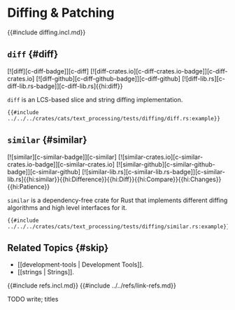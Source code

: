 # Diffing & Patching

{{#include diffing.incl.md}}

## `diff` {#diff}

[![diff][c-diff-badge]][c-diff] [![diff-crates.io][c-diff-crates.io-badge]][c-diff-crates.io] [![diff-github][c-diff-github-badge]][c-diff-github] [![diff-lib.rs][c-diff-lib.rs-badge]][c-diff-lib.rs]{{hi:diff}}

`diff` is an LCS-based slice and string diffing implementation.

```rust,editable
{{#include ../../../crates/cats/text_processing/tests/diffing/diff.rs:example}}
```

## `similar` {#similar}

[![similar][c-similar-badge]][c-similar] [![similar-crates.io][c-similar-crates.io-badge]][c-similar-crates.io] [![similar-github][c-similar-github-badge]][c-similar-github] [![similar-lib.rs][c-similar-lib.rs-badge]][c-similar-lib.rs]{{hi:similar}}{{hi:Difference}}{{hi:Diff}}{{hi:Compare}}{{hi:Changes}}{{hi:Patience}}

`similar` is a dependency-free crate for Rust that implements different diffing algorithms and high level interfaces for it.

```rust,editable
{{#include ../../../crates/cats/text_processing/tests/diffing/similar.rs:example}}
```

## Related Topics {#skip}

- [[development-tools | Development Tools]].
- [[strings | Strings]].

{{#include refs.incl.md}}
{{#include ../../refs/link-refs.md}}

<div class="hidden">
TODO write; titles
</div>
